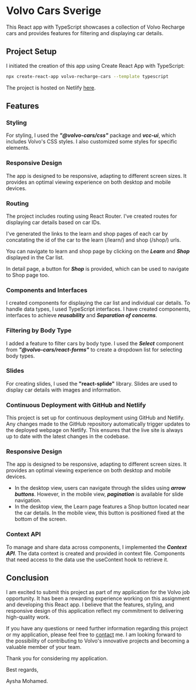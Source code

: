 
# Volvo Cars Sverige

This React app with TypeScript showcases a collection of Volvo Recharge cars and provides features for filtering and displaying car details.


## Project Setup

I initiated the creation of this app using Create React App with TypeScript:

```sh
npx create-react-app volvo-recharge-cars --template typescript

```


The project is hosted on Netlify [here](https://wonderful-sable-cf8271.netlify.app/).






## Features

### Styling

For styling, I used the ***"@volvo-cars/css"*** package and ***vcc-ui***, which includes Volvo's CSS styles. I also customized some styles for specific elements.

### Responsive Design
The app is designed to be responsive, adapting to different screen sizes. It provides an optimal viewing experience on both desktop and mobile devices.

### Routing
The project includes routing using React Router. I've created routes for displaying car details based on car IDs.

I've generated the links to the learn and shop pages of each car by concatating the id of the car to the learn (/learn/) and shop (/shop/) urls. 

You can navigate to learn and shop page by clicking on the ***Learn*** and ***Shop*** displayed in the Car list.

In detail page, a button for ***Shop*** is provided, which can be used to navigate to Shop page too.

### Components and Interfaces
I created components for displaying the car list and individual car details. To handle data types, I used TypeScript interfaces. 
I have created components, interfaces to achieve ***reusability*** and ***Separation of concerns***.

### Filtering by Body Type
I added a feature to filter cars by body type. I used the ***Select*** component from ***"@volvo-cars/react-forms"*** to create a dropdown list for selecting body types.

### Slides
For creating slides, I used the **"react-splide"** library. Slides are used to display car details with images and information.

### Continuous Deployment with GitHub and Netlify

This project is set up for continuous deployment using GitHub and Netlify. Any changes made to the GitHub repository automatically trigger updates to the deployed webpage on Netlify. This ensures that the live site is always up to date with the latest changes in the codebase.

### Responsive Design
The app is designed to be responsive, adapting to different screen sizes. It provides an optimal viewing experience on both desktop and mobile devices.

- In the desktop view, users can navigate through the slides using ***arrow buttons***. However, in the mobile view, ***pagination*** is available for slide navigation.
- In the desktop view, the Learn page features a Shop button located near the car details. In the mobile view, this button is positioned fixed at the bottom of the screen.


### Context API
To manage and share data across components, I implemented the ***Context API***. The data context is created and provided in context file. Components that need access to the data use the useContext hook to retrieve it.




## Conclusion

I am excited to submit this project as part of my application for the Volvo job opportunity. It has been a rewarding experience working on this assignment and developing this React app. I believe that the features, styling, and responsive design of this application reflect my commitment to delivering high-quality work.

If you have any questions or need further information regarding this project or my application, please feel free to [contact](ayshamohd01@gmail.com) me. I am looking forward to the possibility of contributing to Volvo's innovative projects and becoming a valuable member of your team.

Thank you for considering my application.

Best regards,

Aysha Mohamed.